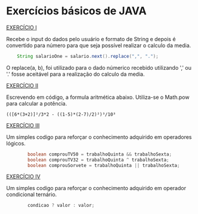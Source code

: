 # Exercícios básicos de JAVA

[EXERCÍCIO I](https://github.com/cmarih/exercicios-java/blob/master/src/desafioConversao.java) 

Recebe o input do dados pelo usuário e formato de String e depois é convertido para número
para que seja possível realizar o calculo da media.
~~~~JAVA
    String salarioOne = salario.next().replace(",", ".");
~~~~

O replace(a, b), foi utilizado para o dado númerico recebido
utilizando ',' ou '.' fosse aceitável para a realização do 
calculo da media.

[EXERCÍCIO II](https://github.com/cmarih/exercicios-java/blob/master/src/desafioAritmetico.java)

Escrevendo em código, a formula aritmética abaixo. 
Utiliza-se o Math.pow para calcular a potência.

~~~~
(([6*(3+2)]²/3*2 - ((1-5)*(2-7)/2)²)³/10³
~~~~

[EXERCÍCIO III](https://github.com/cmarih/exercicios-java/blob/master/src/desafioLogicos.java)

Um simples codigo para reforçar o conhecimento adquirido em operadores
lógicos.

~~~~JAVA
        boolean comprouTV50 = trabalhoQuinta && trabalhoSexta;
        boolean comprouTV32 = trabalhoQuinta ^ trabalhoSexta;
        boolean comprouSorvete = trabalhoQuinta || trabalhoSexta;
~~~~

[EXERCÍCIO IV](https://github.com/cmarih/exercicios-java/commit/4343677554d6d0c644ea067bad4e4dfce05b7cda)

Um simples codigo para reforçar o conhecimento adquirido em operador condicional ternário.

~~~~JAVA
        condicao ? valor : valor;
~~~~